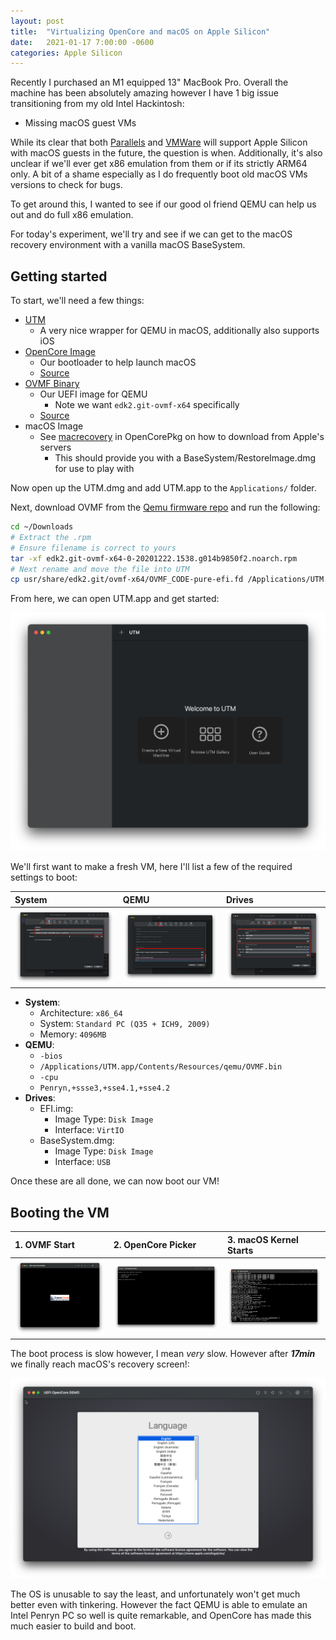 ```yaml
---
layout: post
title:  "Virtualizing OpenCore and macOS on Apple Silicon"
date:   2021-01-17 7:00:00 -0600
categories: Apple Silicon
---
```


Recently I purchased an M1 equipped 13" MacBook Pro. Overall the machine has been absolutely amazing however I have 1 big issue transitioning from my old Intel Hackintosh:

* Missing macOS guest VMs

While its clear that both [Parallels](https://www.parallels.com/) and [VMWare](https://www.vmware.com) will support Apple Silicon with macOS guests in the future, the question is when. Additionally, it's also unclear if we'll ever get x86 emulation from them or if its strictly ARM64 only. A bit of a shame especially as I do frequently boot old macOS VMs versions to check for bugs.

To get around this, I wanted to see if our good ol friend QEMU can help us out and do full x86 emulation.

For today's experiment, we'll try and see if we can get to the macOS recovery environment with a vanilla macOS BaseSystem.

## Getting started

To start, we'll need a few things:

* [UTM](https://github.com/utmapp/UTM/releases)
  * A very nice wrapper for QEMU in macOS, additionally also supports iOS
* [OpenCore Image](../Binaries/EFI.img.zip)
  * Our bootloader to help launch macOS
  * [Source](https://github.com/acidanthera/OpenCorePkg/releases)
* [OVMF Binary](https://www.kraxel.org/repos/jenkins/edk2/)
  * Our UEFI image for QEMU
    * Note we want `edk2.git-ovmf-x64` specifically
  * [Source](https://github.com/tianocore/edk2/tree/master/OvmfPkg)
* macOS Image
  * See [macrecovery](https://github.com/acidanthera/OpenCorePkg/tree/master/Utilities/macrecovery) in OpenCorePkg on how to download from Apple's servers
    * This should provide you with a BaseSystem/RestoreImage.dmg for use to play with

Now open up the UTM.dmg and add UTM.app to the `Applications/` folder.

Next, download OVMF from the [Qemu firmware repo](https://www.kraxel.org/repos/jenkins/edk2/) and run the following:

```sh
cd ~/Downloads
# Extract the .rpm
# Ensure filename is correct to yours
tar -xf edk2.git-ovmf-x64-0-20201222.1538.g014b9850f2.noarch.rpm
# Next rename and move the file into UTM
cp usr/share/edk2.git/ovmf-x64/OVMF_CODE-pure-efi.fd /Applications/UTM.app/Contents/Resources/qemu/OVMF.bin
```

From here, we can open UTM.app and get started:

![](../images/posts/UTM-Start.png)

We'll first want to make a fresh VM, here I'll list a few of the required settings to boot:

| System | QEMU | Drives |
| :--- | :--- | :--- |
| ![](../images/posts/UTM-Settings-System.png) | ![](../images/posts/UTM-Settings-QEMU.png) | ![](../images/posts/UTM-Settings-Drives.png) |

* **System**:
  * Architecture: `x86_64`
  * System: `Standard PC (Q35 + ICH9, 2009)`
  * Memory: `4096MB`
* **QEMU**:
  * `-bios`
  * `/Applications/UTM.app/Contents/Resources/qemu/OVMF.bin`
  * `-cpu`
  * `Penryn,+ssse3,+sse4.1,+sse4.2`
* **Drives**:
  * EFI.img:
    * Image Type: `Disk Image`
	* Interface: `VirtIO`
  * BaseSystem.dmg:
    * Image Type: `Disk Image`
	* Interface: `USB`

Once these are all done, we can now boot our VM!

## Booting the VM

| 1. OVMF Start | 2. OpenCore Picker | 3. macOS Kernel Starts |
| :--- | :--- | :--- |
| ![](../images/posts/OVMF-Start.png) | ![](../images/posts/OpenCore-Picker.png) | ![](../images/posts/Mojave-Kernel.png) |

The boot process is slow however, I mean *very* slow. However after ***17min*** we finally reach macOS's recovery screen!:

![](../images/posts/Mojave-Language.png)

The OS is unusable to say the least, and unfortunately won't get much better even with tinkering. However the fact QEMU is able to emulate an Intel Penryn PC so well is quite remarkable, and OpenCore has made this much easier to build and boot.
